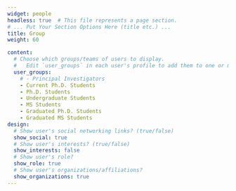 ```yaml
---
widget: people
headless: true  # This file represents a page section.
# ... Put Your Section Options Here (title etc.) ...
title: Group
weight: 60

content:
  # Choose which groups/teams of users to display.
  #   Edit `user_groups` in each user's profile to add them to one or more of these groups.
  user_groups:
    # - Principal Investigators
    - Current Ph.D. Students
    - Ph.D. Students
    - Undergraduate Students
    - MS Students
    - Graduated Ph.D. Students
    - Graduated MS Students
design:
  # Show user's social networking links? (true/false)
  show_social: true
  # Show user's interests? (true/false)
  show_interests: false
  # Show user's role?
  show_role: true
  # Show user's organizations/affiliations?
  show_organizations: true
---
```

